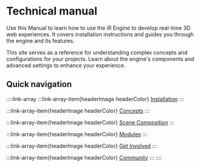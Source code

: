 # Technical manual

Use this Manual to learn how to use the iR Engine to develop real-time 3D web experiences. It covers installation instructions and guides you through the engine and its features.

This site serves as a reference for understanding complex concepts and configurations for your projects. Learn about the engine's components and advanced settings to enhance your experience.

## Quick navigation

::::link-array
:::link-array-item{headerImage headerColor}
[Installation](./01_install/index.md)&#x20;
:::

:::link-array-item{headerImage headerColor}
[Concepts](./02_concepts/index.md)&#x20;
:::

:::link-array-item{headerImage headerColor}
[Scene Composition](./02_scene/index.md)&#x20;
:::

:::link-array-item{headerImage headerColor}
[Modules](./03_modules/index.md)&#x20;
:::

:::link-array-item{headerImage headerColor}
[Get Involved](./98_contributing/index.md)
:::

:::link-array-item{headerImage headerColor}
[Community](./99_community/index.md)
:::
::::

